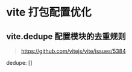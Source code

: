 # vite 打包配置优化

## vite.dedupe 配置模块的去重规则
>
> <https://github.com/vitejs/vite/issues/5384>

dedupe: []
